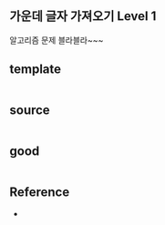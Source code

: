 ## 가운데 글자 가져오기 Level 1

알고리즘 문제 블라블라~~~

## template
```

```

## source
```

```

## good
```

```

## Reference
* 
